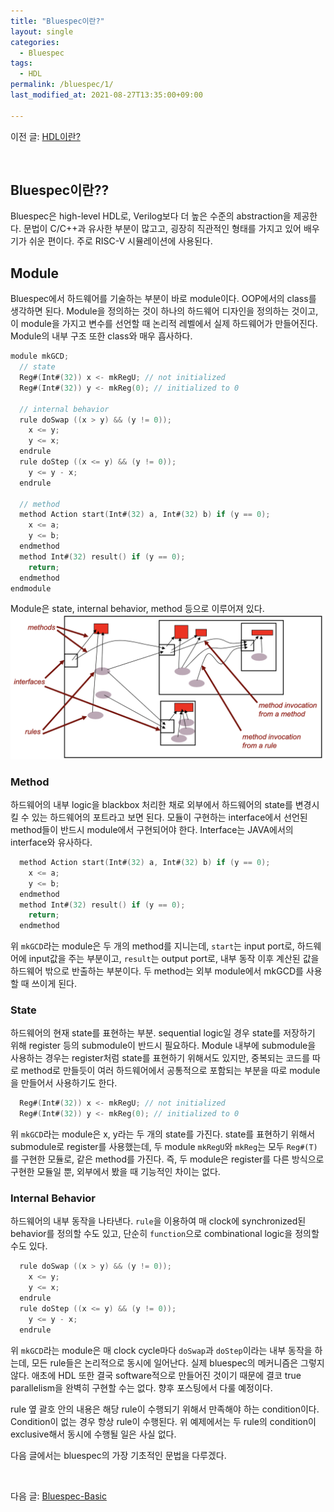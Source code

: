 ```yaml
---
title: "Bluespec이란?"
layout: single
categories:
  - Bluespec
tags:
  - HDL
permalink: /bluespec/1/
last_modified_at: 2021-08-27T13:35:00+09:00

---
```


이전 글: [HDL이란?](/bluespec/0/)

<br>

## Bluespec이란??

Bluespec은 high-level HDL로, Verilog보다 더 높은 수준의 abstraction을 제공한다. 문법이 C/C++과 유사한 부분이 많고고, 굉장히 직관적인 형태를 가지고 있어 배우기가 쉬운 편이다. 주로 RISC-V 시뮬레이션에 사용된다.

## Module

Bluespec에서 하드웨어를 기술하는 부분이 바로 module이다. OOP에서의 class를 생각하면 된다. Module을 정의하는 것이 하나의 하드웨어 디자인을 정의하는 것이고, 이 module을 가지고 변수를 선언할 때 논리적 레벨에서 실제 하드웨어가 만들어진다. Module의 내부 구조 또한 class와 매우 흡사하다.

```c
module mkGCD;
  // state
  Reg#(Int#(32)) x <- mkRegU; // not initialized
  Reg#(Int#(32)) y <- mkReg(0); // initialized to 0

  // internal behavior
  rule doSwap ((x > y) && (y != 0));
    x <= y;
    y <= x;
  endrule
  rule doStep ((x <= y) && (y != 0));
    y <= y - x;
  endrule

  // method
  method Action start(Int#(32) a, Int#(32) b) if (y == 0);
    x <= a;
    y <= b;
  endmethod
  method Int#(32) result() if (y == 0);
    return;
  endmethod
endmodule
```

Module은 state, internal behavior, method 등으로 이루어져 있다.
![module diagram](/assets/images/bluespec/module_diagram.png)

### Method

하드웨어의 내부 logic을 blackbox 처리한 채로 외부에서 하드웨어의 state를 변경시킬 수 있는 하드웨어의 포트라고 보면 된다. 모듈이 구현하는 interface에서 선언된 method들이 반드시 module에서 구현되어야 한다. Interface는 JAVA에서의 interface와 유사하다.

```c
  method Action start(Int#(32) a, Int#(32) b) if (y == 0);
    x <= a;
    y <= b;
  endmethod
  method Int#(32) result() if (y == 0);
    return;
  endmethod
```

위 `mkGCD`라는 module은 두 개의 method를 지니는데, `start`는 input port로, 하드웨어에 input값을 주는 부분이고, `result`는 output port로, 내부 동작 이후 계산된 값을 하드웨어 밖으로 반출하는 부분이다. 두 method는 외부 module에서 mkGCD를 사용할 때 쓰이게 된다.

### State

하드웨어의 현재 state를 표현하는 부분. sequential logic일 경우 state를 저장하기 위해 register 등의 submodule이 반드시 필요하다. Module 내부에 submodule을 사용하는 경우는 register처럼 state를 표현하기 위해서도 있지만, 중복되는 코드를 따로 method로 만들듯이 여러 하드웨어에서 공통적으로 포함되는 부분을 따로 module을 만들어서 사용하기도 한다.

```c
  Reg#(Int#(32)) x <- mkRegU; // not initialized
  Reg#(Int#(32)) y <- mkReg(0); // initialized to 0
```

위 `mkGCD`라는 module은 x, y라는 두 개의 state를 가진다. state를 표현하기 위해서 submodule로 register를 사용했는데, 두 module `mkRegU`와 `mkReg`는 모두 `Reg#(T)`를 구현한 모듈로, 같은 method를 가진다. 즉, 두 module은 register를 다른 방식으로 구현한 모듈일 뿐, 외부에서 봤을 때 기능적인 차이는 없다.

### Internal Behavior

하드웨어의 내부 동작을 나타낸다. `rule`을 이용하여 매 clock에 synchronized된 behavior를 정의할 수도 있고, 단순히 `function`으로 combinational logic을 정의할 수도 있다.

```c
  rule doSwap ((x > y) && (y != 0));
    x <= y;
    y <= x;
  endrule
  rule doStep ((x <= y) && (y != 0));
    y <= y - x;
  endrule
```

위 `mkGCD`라는 module은 매 clock cycle마다 `doSwap`과 `doStep`이라는 내부 동작을 하는데, 모든 rule들은 논리적으로 동시에 일어난다. 실제 bluespec의 메커니즘은 그렇지 않다. 애초에 HDL 또한 결국 software적으로 만들어진 것이기 때문에 결코 true parallelism을 완벽히 구현할 수는 없다. 향후 포스팅에서 다룰 예정이다.

rule 옆 괄호 안의 내용은 해당 rule이 수행되기 위해서 만족해야 하는 condition이다. Condition이 없는 경우 항상 rule이 수행된다. 위 예제에서는 두 rule의 condition이 exclusive해서 동시에 수행될 일은 사실 없다.

다음 글에서는 bluespec의 가장 기초적인 문법을 다루겠다.

<br>

다음 글: [Bluespec-Basic](/bluespec/2/)
